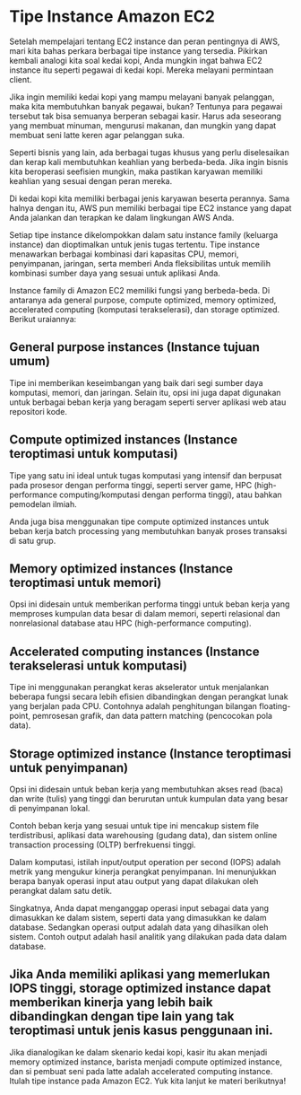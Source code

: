 # Tipe Instance Amazon EC2
Setelah mempelajari tentang EC2 instance dan peran pentingnya di AWS, mari kita bahas perkara berbagai tipe instance yang tersedia. Pikirkan kembali analogi kita soal kedai kopi, Anda mungkin ingat bahwa EC2 instance itu seperti pegawai di kedai kopi. Mereka melayani permintaan client.

Jika ingin memiliki kedai kopi yang mampu melayani banyak pelanggan, maka kita membutuhkan banyak pegawai, bukan? Tentunya para pegawai tersebut tak bisa semuanya berperan sebagai kasir. Harus ada seseorang yang membuat minuman, mengurusi makanan, dan mungkin yang dapat membuat seni latte keren agar pelanggan suka.

Seperti bisnis yang lain, ada berbagai tugas khusus yang perlu diselesaikan dan kerap kali membutuhkan keahlian yang berbeda-beda. Jika ingin bisnis kita beroperasi seefisien mungkin, maka pastikan karyawan memiliki keahlian yang sesuai dengan peran mereka.

Di kedai kopi kita memiliki berbagai jenis karyawan beserta perannya. Sama halnya dengan itu, AWS pun memiliki berbagai tipe EC2 instance yang dapat Anda jalankan dan terapkan ke dalam lingkungan AWS Anda.

Setiap tipe instance dikelompokkan dalam satu instance family (keluarga instance) dan dioptimalkan untuk jenis tugas tertentu. Tipe instance menawarkan berbagai kombinasi dari kapasitas CPU, memori, penyimpanan, jaringan, serta memberi Anda fleksibilitas untuk memilih kombinasi sumber daya yang sesuai untuk aplikasi Anda.

Instance family di Amazon EC2 memiliki fungsi yang berbeda-beda. Di antaranya ada general purpose, compute optimized, memory optimized, accelerated computing (komputasi terakselerasi), dan storage optimized. Berikut uraiannya:

## General purpose instances (Instance tujuan umum)
Tipe ini memberikan keseimbangan yang baik dari segi sumber daya komputasi, memori, dan jaringan. Selain itu, opsi ini juga dapat digunakan untuk berbagai beban kerja yang beragam seperti server aplikasi web atau repositori kode.

## Compute optimized instances (Instance teroptimasi untuk komputasi)
Tipe yang satu ini ideal untuk tugas komputasi yang intensif dan berpusat pada prosesor dengan performa tinggi, seperti server game, HPC (high-performance computing/komputasi dengan performa tinggi), atau bahkan pemodelan ilmiah.

Anda juga bisa menggunakan tipe compute optimized instances untuk beban kerja batch processing yang membutuhkan banyak proses transaksi di satu grup.

## Memory optimized instances (Instance teroptimasi untuk memori)
Opsi ini didesain untuk memberikan performa tinggi untuk beban kerja yang memproses kumpulan data besar di dalam memori, seperti relasional dan nonrelasional database atau HPC (high-performance computing).

## Accelerated computing instances (Instance terakselerasi untuk komputasi)
Tipe ini menggunakan perangkat keras akselerator untuk menjalankan beberapa fungsi secara lebih efisien dibandingkan dengan perangkat lunak yang berjalan pada CPU. Contohnya adalah penghitungan bilangan floating-point, pemrosesan grafik, dan data pattern matching (pencocokan pola data).

## Storage optimized instance (Instance teroptimasi untuk penyimpanan)
Opsi ini didesain untuk beban kerja yang membutuhkan akses read (baca) dan write (tulis) yang tinggi dan berurutan untuk kumpulan data yang besar di penyimpanan lokal.

Contoh beban kerja yang sesuai untuk tipe ini mencakup sistem file terdistribusi, aplikasi data warehousing (gudang data), dan sistem online transaction processing (OLTP) berfrekuensi tinggi.

Dalam komputasi, istilah input/output operation per second (IOPS) adalah metrik yang mengukur kinerja perangkat penyimpanan. Ini menunjukkan berapa banyak operasi input atau output yang dapat dilakukan oleh perangkat dalam satu detik.

Singkatnya, Anda dapat menganggap operasi input sebagai data yang dimasukkan ke dalam sistem, seperti data yang dimasukkan ke dalam database. Sedangkan operasi output adalah data yang dihasilkan oleh sistem. Contoh output adalah hasil analitik yang dilakukan pada data dalam database.

Jika Anda memiliki aplikasi yang memerlukan IOPS tinggi, storage optimized instance dapat memberikan kinerja yang lebih baik dibandingkan dengan tipe lain yang tak teroptimasi untuk jenis kasus penggunaan ini.
-------------------------------------------------------------------------------------------------------------------
Jika dianalogikan ke dalam skenario kedai kopi, kasir itu akan menjadi memory optimized instance, barista menjadi compute optimized instance, dan si pembuat seni pada latte adalah accelerated computing instance. Itulah tipe instance pada Amazon EC2. Yuk kita lanjut ke materi berikutnya!